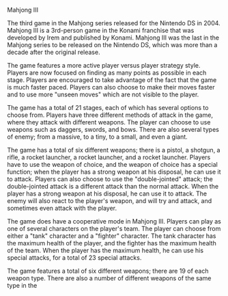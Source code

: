 Mahjong III

The third game in the Mahjong series released for the Nintendo DS in 2004. Mahjong III is a 3rd-person game in the Konami franchise that was developed by Irem and published by Konami. Mahjong III was the last in the Mahjong series to be released on the Nintendo DS, which was more than a decade after the original release.

The game features a more active player versus player strategy style. Players are now focused on finding as many points as possible in each stage. Players are encouraged to take advantage of the fact that the game is much faster paced. Players can also choose to make their moves faster and to use more "unseen moves" which are not visible to the player.

The game has a total of 21 stages, each of which has several options to choose from. Players have three different methods of attack in the game, where they attack with different weapons. The player can choose to use weapons such as daggers, swords, and bows. There are also several types of enemy; from a massive, to a tiny, to a small, and even a giant.

The game has a total of six different weapons; there is a pistol, a shotgun, a rifle, a rocket launcher, a rocket launcher, and a rocket launcher. Players have to use the weapon of choice, and the weapon of choice has a special function; when the player has a strong weapon at his disposal, he can use it to attack. Players can also choose to use the "double-jointed" attack; the double-jointed attack is a different attack than the normal attack. When the player has a strong weapon at his disposal, he can use it to attack. The enemy will also react to the player's weapon, and will try and attack, and sometimes even attack with the player.

The game does have a cooperative mode in Mahjong III. Players can play as one of several characters on the player's team. The player can choose from either a "tank" character and a "fighter" character. The tank character has the maximum health of the player, and the fighter has the maximum health of the team. When the player has the maximum health, he can use his special attacks, for a total of 23 special attacks.

The game features a total of six different weapons; there are 19 of each weapon type. There are also a number of different weapons of the same type in the